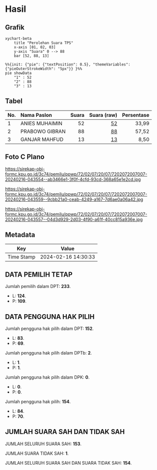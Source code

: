 # Hasil

## Grafik

```mermaid
xychart-beta
    title "Perolehan Suara TPS"
    x-axis [01, 02, 03]
    y-axis "Suara" 0 --> 88
    bar [52, 88, 13]
```

```mermaid
%%{init: {"pie": {"textPosition": 0.5}, "themeVariables": {"pieOuterStrokeWidth": "5px"}} }%%
pie showData
    "1" : 52
    "2" : 88
    "3" : 13
```

## Tabel

| No. | Nama Paslon    | Suara | Suara (raw) | Persentase |
|:--- |:-------------- | -----:| -----------:| ----------:|
| 1   | ANIES MUHAIMIN | 52    | [52][p-1]   | 33,99      |
| 2   | PRABOWO GIBRAN | 88    | [88][p-2]   | 57,52      |
| 3   | GANJAR MAHFUD  | 13    | [13][p-3]   | 8,50       |


[p-1]: https://github.com/gigit-pemilu/pemilu-2024-72-sulawesi-tengah/blob/main/pilpres/hitung-suara/sub/72-sulawesi-tengah/sub/02-poso/sub/07-lore-utara/sub/2007-watumaeta/sub/007-tps/sub/paslon-1.txt
[p-2]: https://github.com/gigit-pemilu/pemilu-2024-72-sulawesi-tengah/blob/main/pilpres/hitung-suara/sub/72-sulawesi-tengah/sub/02-poso/sub/07-lore-utara/sub/2007-watumaeta/sub/007-tps/sub/paslon-2.txt
[p-3]: https://github.com/gigit-pemilu/pemilu-2024-72-sulawesi-tengah/blob/main/pilpres/hitung-suara/sub/72-sulawesi-tengah/sub/02-poso/sub/07-lore-utara/sub/2007-watumaeta/sub/007-tps/sub/paslon-3.txt

## Foto C Plano

https://sirekap-obj-formc.kpu.go.id/3c74/pemilu/ppwp/72/02/07/20/07/7202072007007-20240216-043554--ab3466e1-3f0f-4cfd-93cd-368a65e1e2cd.jpg

https://sirekap-obj-formc.kpu.go.id/3c74/pemilu/ppwp/72/02/07/20/07/7202072007007-20240216-043559--9cbb21a0-ceab-4249-a167-7d6ae0a06a42.jpg

https://sirekap-obj-formc.kpu.go.id/3c74/pemilu/ppwp/72/02/07/20/07/7202072007007-20240216-043557--04d3d929-2d03-4f90-a61f-40cc815a936e.jpg


## Metadata

| Key        | Value               |
| ---------- | ------------------- |
| Time Stamp | 2024-02-16 14:30:33 |


## DATA PEMILIH TETAP

Jumlah pemilih dalam DPT: **233**.
 * L: **124**.
 * P: **109**.

## DATA PENGGUNA HAK PILIH

Jumlah pengguna hak pilih dalam DPT: **152**.
 * L: **83**.
 * P: **69**.

Jumlah pengguna hak pilih dalam DPTb: **2**.
 * L: **1**.
 * P: **1**.

Jumlah pengguna hak pilih dalam DPK: **0**.
 * L: **0**.
 * P: **0**.

Jumlah pengguna hak pilih: **154**.
 * L: **84**.
 * P: **70**.

## JUMLAH SUARA SAH DAN TIDAK SAH

JUMLAH SELURUH SUARA SAH: **153**.

JUMLAH SUARA TIDAK SAH: **1**.

JUMLAH SELURUH SUARA SAH DAN SUARA TIDAK SAH: **154**.


